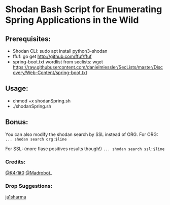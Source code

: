 # Shodan Bash Script for Enumerating Spring Applications in the Wild

## Prerequisites:
* Shodan CLI: sudo apt install python3-shodan
* ffuf: go get http://github.com/ffuf/ffuf
* spring-boot.txt wordlist from seclists: wget https://raw.githubusercontent.com/danielmiessler/SecLists/master/Discovery/Web-Content/spring-boot.txt

## Usage:
* chmod +x shodanSpring.sh
* ./shodanSpring.sh <redacted>
  
## Bonus:
You can also modify the shodan search by SSL instead of ORG.
For ORG:
`... shodan search org:$line`

For SSL: (more flase positives results though!)
`... shodan search ssl:$line`


### Credits:
[@K4r1it0](https://twitter.com/K4r1it0)
[@Madrobot_](https://twitter.com/Madrobot_)

### Drop Suggestions:
[ja1sharma](https://twitter.com/ja1sharma)
